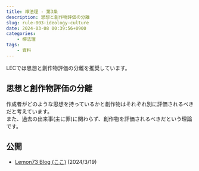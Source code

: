 ```yaml
---
title: 檸法理 - 第3条
description: 思想と創作物評価の分離
slug: rule-003-ideology-culture
date: 2024-03-08 00:39:56+0900
categories:
    - 檸法理
tags:
    - 資料
---
```


LECでは思想と創作物評価の分離を推奨しています。

## 思想と創作物評価の分離
作成者がどのような思想を持っているかと創作物はそれぞれ別に評価されるべきだと考えています。<br />
また、過去の出来事(主に罪)に関わらず、創作物を評価されるべきだという理論です。

## 公開
- [Lemon73 Blog (ここ)](./) (2024/3/19)
